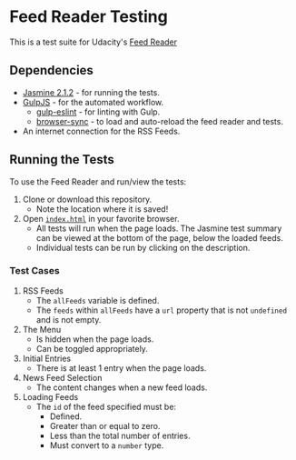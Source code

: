 # Feed Reader Testing
This is a test suite for Udacity's [Feed Reader](https://github.com/udacity/frontend-nanodegree-feedreader)

## Dependencies
  * [Jasmine 2.1.2](https://jasmine.github.io/) - for running the tests.
  * [GulpJS](https://gulpjs.com/) - for the automated workflow.
    * [gulp-eslint](https://www.npmjs.com/package/gulp-eslint) - for linting with Gulp. 
    * [browser-sync](https://browsersync.io/) - to load and auto-reload the feed reader and tests.
* An internet connection for the RSS Feeds.

## Running the Tests
To use the Feed Reader and run/view the tests:

1. Clone or download this repository.
    * Note the location where it is saved!
2. Open [`index.html`](index.html) in your favorite browser.
    * All tests will run when the page loads. The Jasmine test summary can
    be viewed at the bottom of the page, below the loaded feeds.
    * Individual tests can be run by clicking on the description.

### Test Cases
1. RSS Feeds
    * The `allFeeds` variable is defined.
    * The `feeds` within `allFeeds` have a `url` property that is not `undefined` and is not empty.
2. The Menu
    * Is hidden when the page loads.
    * Can be toggled appropriately.
3. Initial Entries
    * There is at least 1 entry when the page loads.
4. News Feed Selection
    * The content changes when a new feed loads.
5. Loading Feeds
    * The `id` of the feed specified must be:
        * Defined.
        * Greater than or equal to zero.
        * Less than the total number of entries.
        * Must convert to a `number` type.